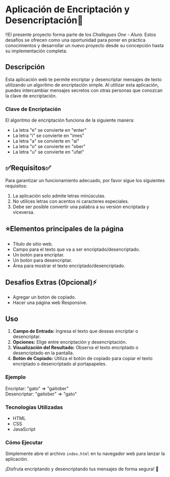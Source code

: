 <h1>Aplicación de Encriptación y Desencriptación🔏​</h1>

<p>‼️El presente proyecto forma parte de los <em>Challegues One - Alura</em>. Estos desafíos se ofrecen como una oportunidad para poner en práctica conocimientos y desarrollar un nuevo proyecto desde su concepción hasta su implementación completa.</p>

<h2>Descripción</h2>

<p>Esta aplicación web te permite encriptar y desencriptar mensajes de texto utilizando un algoritmo de encriptación simple. Al utilizar esta aplicación, puedes intercambiar mensajes secretos con otras personas que conozcan la clave de encriptación.</p>

<h3>Clave de Encriptación</h3>

<p>El algoritmo de encriptación funciona de la siguiente manera:</p>
<ul>
  <li>La letra "e" se convierte en "enter"</li>
  <li>La letra "i" se convierte en "imes"</li>
  <li>La letra "a" se convierte en "ai"</li>
  <li>La letra "o" se convierte en "ober"</li>
  <li>La letra "u" se convierte en "ufat"</li>
</ul>

<h2>✅Requisitos✅</h2>

<p>Para garantizar un funcionamiento adecuado, por favor sigue los siguientes requisitos:</p>
<ol>
  <li>La aplicación solo admite letras minúsculas.</li>
  <li>No utilices letras con acentos ni caracteres especiales.</li>
  <li>Debe ser posible convertir una palabra a su versión encriptada y viceversa.</li>
</ol>

<h2>⭐Elementos principales de la página</h2>

<ul>
  <li>Título de sitio web.</li>
  <li>Campo para el texto que va a ser encriptado/desencriptado.</li>
  <li>Un botón para encriptar.</li>
  <li>Un botón para desencriptar.</li>
  <li>Área para mostrar el texto encriptado/desencriptado.</li>
</ul>

<h2>Desafios Extras (Opcional)⚡</h2>
<ul>
  <li>Agregar un boton de copiado.</li>
  <li>Hacer una página web Responsive.</li>
</ul>

<h2>Uso</h2>

<ol>
  <li><strong>Campo de Entrada:</strong> Ingresa el texto que deseas encriptar o desencriptar.</li>
  <li><strong>Opciones:</strong> Elige entre encriptación y desencriptación.</li>
  <li><strong>Visualización del Resultado:</strong> Observa el texto encriptado o desencriptado en la pantalla.</li>
  <li><strong>Botón de Copiado:</strong> Utiliza el botón de copiado para copiar el texto encriptado o desencriptado al portapapeles.</li>
</ol>

<h3>Ejemplo</h3>

<p>Encriptar: "gato" => "gaitober"<br>
Desencriptar: "gaitober" => "gato"</p>

<h3>Tecnologías Utilizadas</h3>

<ul>
  <li>HTML</li>
  <li>CSS</li>
  <li>JavaScript</li>
</ul>

<h3>Cómo Ejecutar</h3>

<p>Simplemente abre el archivo <code>index.html</code> en tu navegador web para lanzar la aplicación.</p>

<p>¡Disfruta encriptando y desencriptando tus mensajes de forma segura! 🎉</p>
